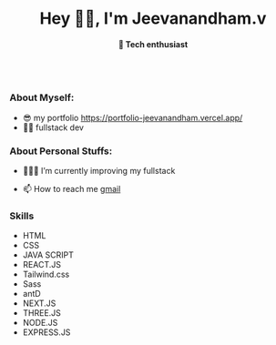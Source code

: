 <h1 align="center">Hey 👋🏽, I'm Jeevanandham.v</h1>
<h4 align="center">🚀 Tech enthusiast</h4>
<br />

<br />

### **About Myself:**
- 😎 my portfolio https://portfolio-jeevanandham.vercel.app/
- 🐱‍🏍 fullstack dev

### **About Personal Stuffs:**

- 👨🏽‍💻 I’m currently improving my fullstack

- 📫 How to reach me [gmail](jeevajeevanandham30@gmail.com)

### **Skills**

- HTML
- CSS
- JAVA SCRIPT
- REACT.JS
- Tailwind.css
- Sass
- antD
- NEXT.JS
- THREE.JS
- NODE.JS
- EXPRESS.JS
